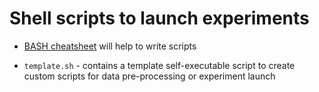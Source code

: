# Shell scripts to launch experiments

* [BASH cheatsheet](https://devhints.io/bash) will help to write scripts

* `template.sh` - contains a template self-executable script to create custom scripts for data pre-processing or experiment launch
